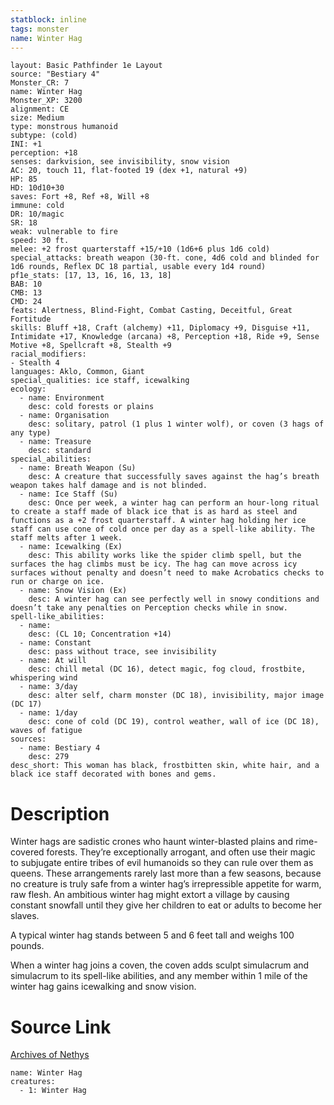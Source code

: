 ```yaml
---
statblock: inline
tags: monster
name: Winter Hag
---
```

```statblock
layout: Basic Pathfinder 1e Layout
source: "Bestiary 4"
Monster_CR: 7
name: Winter Hag
Monster_XP: 3200
alignment: CE
size: Medium
type: monstrous humanoid
subtype: (cold)
INI: +1
perception: +18
senses: darkvision, see invisibility, snow vision
AC: 20, touch 11, flat-footed 19 (dex +1, natural +9)
HP: 85
HD: 10d10+30
saves: Fort +8, Ref +8, Will +8
immune: cold
DR: 10/magic
SR: 18
weak: vulnerable to fire
speed: 30 ft.
melee: +2 frost quarterstaff +15/+10 (1d6+6 plus 1d6 cold)
special_attacks: breath weapon (30-ft. cone, 4d6 cold and blinded for 1d6 rounds, Reflex DC 18 partial, usable every 1d4 round)
pf1e_stats: [17, 13, 16, 16, 13, 18]
BAB: 10
CMB: 13
CMD: 24
feats: Alertness, Blind-Fight, Combat Casting, Deceitful, Great Fortitude
skills: Bluff +18, Craft (alchemy) +11, Diplomacy +9, Disguise +11, Intimidate +17, Knowledge (arcana) +8, Perception +18, Ride +9, Sense Motive +8, Spellcraft +8, Stealth +9
racial_modifiers:
- Stealth 4
languages: Aklo, Common, Giant
special_qualities: ice staff, icewalking
ecology:
  - name: Environment
    desc: cold forests or plains
  - name: Organisation
    desc: solitary, patrol (1 plus 1 winter wolf), or coven (3 hags of any type)
  - name: Treasure
    desc: standard
special_abilities:
  - name: Breath Weapon (Su)
    desc: A creature that successfully saves against the hag’s breath weapon takes half damage and is not blinded.
  - name: Ice Staff (Su)
    desc: Once per week, a winter hag can perform an hour-long ritual to create a staff made of black ice that is as hard as steel and functions as a +2 frost quarterstaff. A winter hag holding her ice staff can use cone of cold once per day as a spell-like ability. The staff melts after 1 week.
  - name: Icewalking (Ex)
    desc: This ability works like the spider climb spell, but the surfaces the hag climbs must be icy. The hag can move across icy surfaces without penalty and doesn’t need to make Acrobatics checks to run or charge on ice.
  - name: Snow Vision (Ex)
    desc: A winter hag can see perfectly well in snowy conditions and doesn’t take any penalties on Perception checks while in snow.
spell-like_abilities:
  - name:
    desc: (CL 10; Concentration +14)
  - name: Constant
    desc: pass without trace, see invisibility
  - name: At will
    desc: chill metal (DC 16), detect magic, fog cloud, frostbite, whispering wind
  - name: 3/day
    desc: alter self, charm monster (DC 18), invisibility, major image (DC 17)
  - name: 1/day
    desc: cone of cold (DC 19), control weather, wall of ice (DC 18), waves of fatigue
sources:
  - name: Bestiary 4
    desc: 279
desc_short: This woman has black, frostbitten skin, white hair, and a black ice staff decorated with bones and gems.
```
# Description
Winter hags are sadistic crones who haunt winter-blasted plains and rime-covered forests. They’re exceptionally arrogant, and often use their magic to subjugate entire tribes of evil humanoids so they can rule over them as queens. These arrangements rarely last more than a few seasons, because no creature is truly safe from a winter hag’s irrepressible appetite for warm, raw flesh. An ambitious winter hag might extort a village by causing constant snowfall until they give her children to eat or adults to become her slaves.

A typical winter hag stands between 5 and 6 feet tall and weighs 100 pounds.

When a winter hag joins a coven, the coven adds sculpt simulacrum and simulacrum to its spell-like abilities, and any member within 1 mile of the winter hag gains icewalking and snow vision.
# Source Link
[Archives of Nethys](https://aonprd.com/MonsterDisplay.aspx?ItemName=Winter%20Hag)
```encounter-table
name: Winter Hag
creatures:
  - 1: Winter Hag
```
